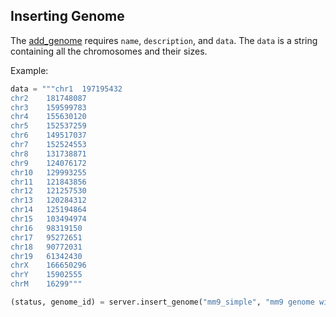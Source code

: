 ## Inserting Genome

The [add_genome](http://deepblue.mpi-inf.mpg.de/api.html#api-add_genome) requires ```name```, ```description```, and ```data```.
The ```data``` is a string containing all the chromosomes and their sizes.

Example:

```python
data = """chr1	197195432
chr2	181748087
chr3	159599783
chr4	155630120
chr5	152537259
chr6	149517037
chr7	152524553
chr8	131738871
chr9	124076172
chr10	129993255
chr11	121843856
chr12	121257530
chr13	120284312
chr14	125194864
chr15	103494974
chr16	98319150
chr17	95272651
chr18	90772031
chr19	61342430
chrX	166650296
chrY	15902555
chrM	16299"""

(status, genome_id) = server.insert_genome("mm9_simple", "mm9 genome with the main chromosomes", data, user_key)
```
